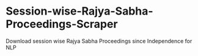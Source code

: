# Session-wise-Rajya-Sabha-Proceedings-Scraper
Download session wise Rajya Sabha Proceedings since Independence for NLP
